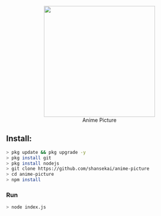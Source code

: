 <p align="center">
<img src="https://raw.githubusercontent.com/shansekai/anime-picture/main/20210621_120358.jpg" width="300" height="300"/>
<br>
Anime Picture
</p>

## Install:
```bash
> pkg update && pkg upgrade -y
> pkg install git
> pkg install nodejs
> git clone https://github.com/shansekai/anime-picture
> cd anime-picture
> npm install
```

### Run
```bash
> node index.js
```
